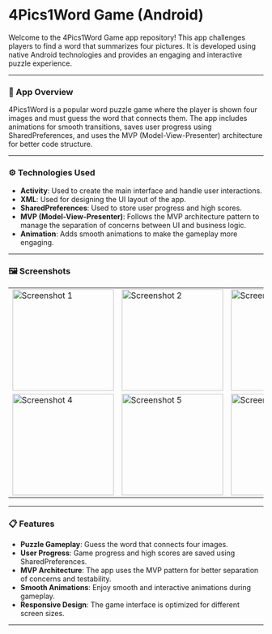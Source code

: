 # 4Pics1Word Game (Android)

Welcome to the 4Pics1Word Game app repository! This app challenges players to find a word that summarizes four pictures. It is developed using native Android technologies and provides an engaging and interactive puzzle experience.

---

### 📱 App Overview

4Pics1Word is a popular word puzzle game where the player is shown four images and must guess the word that connects them. The app includes animations for smooth transitions, saves user progress using SharedPreferences, and uses the MVP (Model-View-Presenter) architecture for better code structure.

---

### ⚙️ Technologies Used

- **Activity**: Used to create the main interface and handle user interactions.
- **XML**: Used for designing the UI layout of the app.
- **SharedPreferences**: Used to store user progress and high scores.
- **MVP (Model-View-Presenter)**: Follows the MVP architecture pattern to manage the separation of concerns between UI and business logic.
- **Animation**: Adds smooth animations to make the gameplay more engaging.

---

### 🖼️ Screenshots

<table>
  <tr>
    <td><img src="images/screenshot_1.jpg" alt="Screenshot 1" width="200"/></td>
    <td><img src="images/screenshot_2.jpg" alt="Screenshot 2" width="200"/></td>
    <td><img src="images/screenshot_3.jpg" alt="Screenshot 3" width="200"/></td>
  </tr>
  <tr>
    <td><img src="images/screenshot_4.jpg" alt="Screenshot 4" width="200"/></td>
    <td><img src="images/screenshot_5.jpg" alt="Screenshot 5" width="200"/></td>
    <td><img src="images/screenshot_6.jpg" alt="Screenshot 6" width="200"/></td>
  </tr>
</table>

---

### 📋 Features

- **Puzzle Gameplay**: Guess the word that connects four images.
- **User Progress**: Game progress and high scores are saved using SharedPreferences.
- **MVP Architecture**: The app uses the MVP pattern for better separation of concerns and testability.
- **Smooth Animations**: Enjoy smooth and interactive animations during gameplay.
- **Responsive Design**: The game interface is optimized for different screen sizes.

---